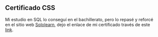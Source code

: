 ## Certificado CSS


Mi estudio en SQL lo conseguí en el bachillerato, pero lo repasé y reforcé en el sitio web [Sololearn](https://www.sololearn.com/), dejo el enlace de mi certificado través de este [link](https://www.sololearn.com/certificates/CT-QNRPQTHS).